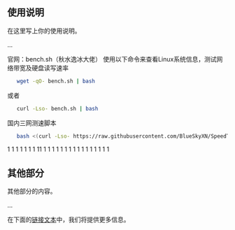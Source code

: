 ## 使用说明

在这里写上你的使用说明。

...

<a name="anchor"></a>
官网：bench.sh（秋水逸冰大佬）
使用以下命令来查看Linux系统信息，测试网络带宽及硬盘读写速率
```bash
   wget -qO- bench.sh | bash
```
或者
```bash
   curl -Lso- bench.sh | bash
```
国内三网测速脚本
```bash
   bash <(curl -Lso- https://raw.githubusercontent.com/BlueSkyXN/SpeedTestCN/main/superspeed.sh)
```

1
1
1
1
1
1
1
11
1
1
1
1
1
1
1
1
1
1
1
1
1
1
1
1


## 其他部分

其他部分的内容。

...

在下面的[链接文本](#anchor)中，我们将提供更多信息。
